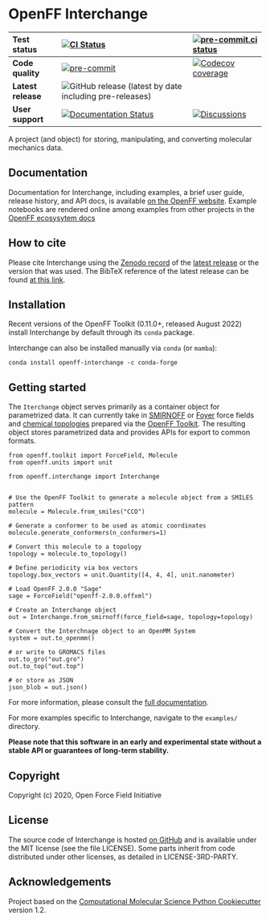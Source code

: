 # OpenFF Interchange

| **Test status** | [![CI Status](https://github.com/openforcefield/openff-interchange/workflows/ci/badge.svg)](https://github.com/openforcefield/openff-interchange/actions?query=branch%3Amain+workflow%3Aci) | [![pre-commit.ci status](https://results.pre-commit.ci/badge/github/openforcefield/openff-interchange/main.svg)](https://results.pre-commit.ci/latest/github/openforcefield/openff-interchange/main) |
|:-|:-|:-|
| **Code quality** | [![pre-commit](https://img.shields.io/badge/pre--commit-enabled-brightgreen?logo=pre-commit&logoColor=white)](https://github.com/pre-commit/pre-commit) | [![Codecov coverage](https://img.shields.io/codecov/c/github/openforcefield/openff-interchange.svg?logo=Codecov&logoColor=white)](https://codecov.io/gh/openforcefield/openff-interchange) |
| **Latest release** | ![GitHub release (latest by date including pre-releases)](https://img.shields.io/github/v/release/openforcefield/openff-interchange?include_prereleases) | |
| **User support** | [![Documentation Status](https://readthedocs.org/projects/openff-interchange/badge/?version=latest)](https://openff-interchange.readthedocs.io/en/latest/?badge=latest) | [![Discussions](https://img.shields.io/badge/Discussions-GitHub-blue?logo=github)](https://github.com/openforcefield/discussions/discussions) |

A project (and object) for storing, manipulating, and converting molecular mechanics data.

## Documentation

Documentation for Interchange, including examples, a brief user guide, release history, and API docs, is available [on the OpenFF website](https://docs.openforcefield.org/projects/interchange/en/stable). Example notebooks are rendered online among examples from other projects in the [OpenFF ecosysytem docs](https://docs.openforcefield.org/en/latest/examples.html)

## How to cite

Please cite Interchange using the [Zenodo record](https://doi.org/10.5281/zenodo.10068101) of the [latest release](https://zenodo.org/doi/10.5281/zenodo.8147764) or the version that was used. The BibTeX reference of the latest release can be found [at this link](https://zenodo.org/record/8147764/export/hx).

## Installation

Recent versions of the OpenFF Toolkit (0.11.0+, released August 2022) install Interchange by default through its `conda` package.

Interchange can also be installed manually via `conda` (or `mamba`):

```shell
conda install openff-interchange -c conda-forge
```

## Getting started

The `Iterchange` object serves primarily as a container object for parametrized data. It can currently take in [SMIRNOFF](https://openforcefield.github.io/standards/standards/smirnoff/) or [Foyer](https://foyer.mosdef.org/en/stable/) force fields
and [chemical topologies](https://docs.openforcefield.org/projects/toolkit/en/stable/topology.html) prepared via the [OpenFF Toolkit](https://open-forcefield-toolkit.readthedocs.io/). The resulting object stores parametrized data and provides APIs for export to common formats.

```python3
from openff.toolkit import ForceField, Molecule
from openff.units import unit

from openff.interchange import Interchange


# Use the OpenFF Toolkit to generate a molecule object from a SMILES pattern
molecule = Molecule.from_smiles("CCO")

# Generate a conformer to be used as atomic coordinates
molecule.generate_conformers(n_conformers=1)

# Convert this molecule to a topology
topology = molecule.to_topology()

# Define periodicity via box vectors
topology.box_vectors = unit.Quantity([4, 4, 4], unit.nanometer)

# Load OpenFF 2.0.0 "Sage"
sage = ForceField("openff-2.0.0.offxml")

# Create an Interchange object
out = Interchange.from_smirnoff(force_field=sage, topology=topology)

# Convert the Interchnage object to an OpenMM System
system = out.to_openmm()

# or write to GROMACS files
out.to_gro("out.gro")
out.to_top("out.top")

# or store as JSON
json_blob = out.json()
```

For more information, please consult the [full documentation](https://openff-interchange.readthedocs.io/).

For more examples specific to Interchange, navigate to the `examples/` directory.

**Please note that this software in an early and experimental state without a stable API or guarantees of long-term stability.**

## Copyright

Copyright (c) 2020, Open Force Field Initiative

## License

The source code of Interchange is hosted [on GitHub](https://github.com/openforcefield/openff-interchange) and is available under the MIT license (see the file LICENSE). Some parts inherit from code distributed under other licenses, as detailed in LICENSE-3RD-PARTY.

## Acknowledgements

Project based on the [Computational Molecular Science Python Cookiecutter](https://github.com/molssi/cookiecutter-cms) version 1.2.
